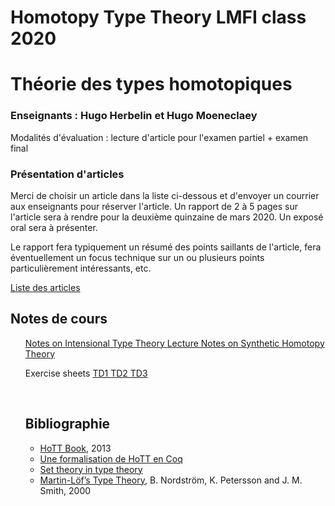 # Homotopy Type Theory LMFI class 2020

<h1>Théorie des types homotopiques</h1>

<h3>Enseignants : Hugo Herbelin et Hugo Moeneclaey</h2>

Modalités d'évaluation : lecture d'article pour l'examen partiel + examen final

<h3>Présentation d'articles</h3>

Merci de choisir un article dans la liste ci-dessous et d'envoyer un
courrier aux enseignants pour réserver l'article. Un rapport de 2 à 5
pages sur l'article sera à rendre pour la deuxième quinzaine de mars
2020. Un exposé oral sera à présenter.

Le rapport fera typiquement un résumé des points saillants de
l'article, fera éventuellement un focus technique sur un ou plusieurs
points particulièrement intéressants, etc.

<a charset="UTF-8"
href="http://htmlpreview.github.io/?https://github.com/herbelin/LMFI-HoTT/blob/master/articles.html">
Liste des articles</a>

<h2>Notes de cours</h2>
<ul>

<a charset="UTF-8" href="http://htmlpreview.github.io/?https://github.com/herbelin/LMFI-HoTT/blob/master/ITT.pdf">
Notes on Intensional Type Theory
</a>

<a charset="UTF-8" href="http://htmlpreview.github.io/?https://github.com/herbelin/LMFI-HoTT/blob/master/Lecture notes/Lecture notes.pdf">
Lecture Notes on Synthetic Homotopy Theory
</a>

Exercise sheets
<a charset="UTF-8" href="http://htmlpreview.github.io/?https://github.com/herbelin/LMFI-HoTT/blob/master/Exercise_Sheets/TD1.pdf">
TD1
</a>
<a charset="UTF-8" href="http://htmlpreview.github.io/?https://github.com/herbelin/LMFI-HoTT/blob/master/Exercise_Sheets/TD2.pdf">
TD2
</a>
<a charset="UTF-8" href="http://htmlpreview.github.io/?https://github.com/herbelin/LMFI-HoTT/blob/master/Exercise_Sheets/TD3.pdf">
TD3
</a>

<br>
<h2>Bibliographie</h2>
<ul>

<li><a href="https://homotopytypetheory.org/book/">HoTT Book</a>, 2013</li>

<li><a href="https://github.com/HoTT/HoTT">Une formalisation de HoTT en Coq</a></li>

<li><a href="https://github.com/barras/cic-model">Set theory in type theory</a></li>

<li><a href="http://www.cse.chalmers.se/~bengt/papers/hlcs.pdf">Martin-Löf’s Type Theory</a>,
B. Nordström, K. Petersson and J. M. Smith, 2000</li>

</ul>

